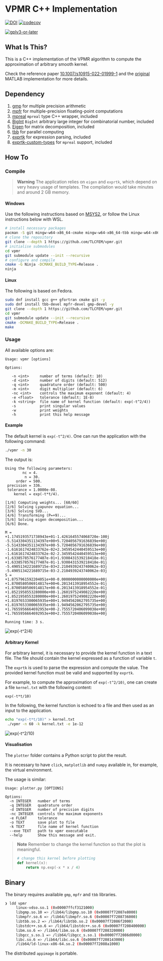 # VPMR C++ Implementation

[![DOI](https://zenodo.org/badge/DOI/10.5281/zenodo.7770193.svg)](https://doi.org/10.5281/zenodo.7770193)
[![codecov](https://codecov.io/gh/TLCFEM/vpmr/branch/master/graph/badge.svg?token=9QE6SQC3ZG)](https://codecov.io/gh/TLCFEM/vpmr)

[![gplv3-or-later](https://www.gnu.org/graphics/gplv3-or-later.svg)](https://www.gnu.org/licenses/gpl-3.0.en.html)

## What Is This?

This is a C++ implementation of the VPMR algorithm to compute the approximation of arbitrary smooth kernel.

Check the reference paper [10.1007/s10915-022-01999-1](https://doi.org/10.1007/s10915-022-01999-1) and
the [original](https://github.com/ZXGao97/VPMR) MATLAB implementation for more details.

## Dependency

1. [gmp](https://gmplib.org/) for multiple precision arithmetic
2. [mpfr](https://www.mpfr.org/) for multiple-precision floating-point computations
3. [mpreal](http://www.holoborodko.com/pavel/mpfr/) `mpreal` type C++ wrapper, included
4. [BigInt](https://github.com/faheel/BigInt) `BigInt` arbitrary large integer for combinatorial number, included
5. [Eigen](https://eigen.tuxfamily.org/) for matrix decomposition, included
6. [tbb](https://github.com/oneapi-src/oneTBB) for parallel computing
7. [exprtk](https://github.com/ArashPartow/exprtk.git) for expression parsing, included
8. [exprtk-custom-types](https://github.com/ArashPartow/exprtk-custom-types.git) for `mpreal` support, included

## How To

### Compile

> **Warning**
> The application relies on `eigen` and `exprtk`, which depend on very heavy usage of templates.
> The compilation would take minutes and around 2 GB memory.

#### Windows

Use the following instructions based on [MSYS2](https://www.msys2.org/), or follow the Linux instructions below with
WSL.

```bash
# install necessary packages
pacman -S git mingw-w64-x86_64-cmake mingw-w64-x86_64-tbb mingw-w64-x86_64-gcc mingw-w64-x86_64-ninja mingw-w64-x86_64-gmp mingw-w64-x86_64-mpfr
# clone the repository
git clone --depth 1 https://github.com/TLCFEM/vpmr.git
# initialise submodules
cd vpmr
git submodule update --init --recursive
# configure and compile
cmake -G Ninja -DCMAKE_BUILD_TYPE=Release .
ninja
```

#### Linux

The following is based on Fedora.

```bash
sudo dnf install gcc g++ gfortran cmake git -y
sudo dnf install tbb-devel mpfr-devel gmp-devel -y
git clone --depth 1 https://github.com/TLCFEM/vpmr.git
cd vpmr
git submodule update --init --recursive
cmake -DCMAKE_BUILD_TYPE=Release .
make
```

### Usage

All available options are:

```text
Usage: vpmr [options]

Options:

   -n <int>     number of terms (default: 10)
   -d <int>     number of digits (default: 512)
   -q <int>     quadrature order (default: 500)
   -m <int>     digit multiplier (default: 6)
   -nc <int>    controls the maximum exponent (default: 4)
   -e <float>   tolerance (default: 1E-8)
   -k <string>  file name of kernel function (default: exp(-t^2/4))
   -s           print singular values
   -w           print weights
   -h           print this help message
```

#### Example

The default kernel is `exp(-t^2/4)`. One can run the application with the following command:

```bash
./vpmr -n 30
```

The output is:

```text
Using the following parameters:
        nc = 4.
         n = 30.
     order = 500.
 precision = 336.
 tolerance = 1.0000e-08.
    kernel = exp(-t*t/4).

[1/6] Computing weights... [60/60]
[2/6] Solving Lyapunov equation...
[3/6] Solving SVD...
[4/6] Transforming (P=+9)...
[5/6] Solving eigen decomposition...
[6/6] Done.

M = 
+1.1745193571738943e+01-1.4261645574068720e-100j
-5.5143304351134397e+00+5.7204056791636839e+00j
-5.5143304351134397e+00-5.7204056791636839e+00j
-1.6161617424833762e-02+2.3459542440459513e+00j
-1.6161617424833762e-02-2.3459542440459513e+00j
+1.6338578576177487e-01+1.9308431539218418e-01j
+1.6338578576177487e-01-1.9308431539218418e-01j
-5.4905134221689715e-03+2.2104939243740062e-03j
-5.4905134221689715e-03-2.2104939243740062e-03j
S = 
+1.8757961592204051e+00-0.0000000000000000e+00j
+1.8700580506914817e+00+6.2013413918954552e-01j
+1.8700580506914817e+00-6.2013413918954552e-01j
+1.8521958553280000e+00-1.2601975249082220e+00j
+1.8521958553280000e+00+1.2601975249082220e+00j
+1.8197653300065935e+00+1.9494562062795735e+00j
+1.8197653300065935e+00-1.9494562062795735e+00j
+1.7655956664692953e+00-2.7555720406099038e+00j
+1.7655956664692953e+00+2.7555720406099038e+00j

Running time: 3 s.
```

![exp(-t^2/4)](example.png)

#### Arbitrary Kernel

For arbitrary kernel, it is necessary to provide the kernel function in a text file.
The file should contain the kernel expressed as a function of variable `t`.

The `exprtk` is used to parse the expression and compute the value.
The provided kernel function must be valid and supported by `exprtk`.

For example, to compute the approximation of `exp(-t^2/10)`, one can create a file `kernel.txt` with the following
content:

```text
exp(-t*t/10)
```

In the following, the kernel function is echoed to a file and then used as an input to the application.

```bash
echo "exp(-t*t/10)" > kernel.txt
 ./vpmr -n 60 -k kernel.txt -e 1e-12
```

![exp(-t^2/10)](arbitrary.png)

#### Visualisation

The `plotter` folder contains a Python script to plot the result.

It is necessary to have `click`, `matplotlib` and `numpy` available in, for example, the virtual environment.

The usage is similar:

```text
Usage: plotter.py [OPTIONS]

Options:
  -n INTEGER   number of terms
  -q INTEGER   quadrature order
  -d INTEGER   number of precision digits
  -nc INTEGER  controls the maximum exponents
  -e FLOAT     tolerance
  -o TEXT      save plot to file
  -k TEXT      file name of kernel function
  --exe TEXT   path to vpmr executable
  --help       Show this message and exit.
```

> **Note**
> Remember to change the kernel function so that the plot is meaningful.
> ```python
> # change this kernel before plotting
> def kernel(x):
>     return np.exp(-x * x / 4)
> ```

## Binary

The binary requires available `gmp`, `mpfr` and `tbb` libraries.

```bash
❯ ldd vpmr
     linux-vdso.so.1 (0x00007ffcf3121000)
     libgmp.so.10 => /lib64/libgmp.so.10 (0x00007f72087e8000)
     libmpfr.so.6 => /lib64/libmpfr.so.6 (0x00007f7208736000)
     libtbb.so.2 => /lib64/libtbb.so.2 (0x00007f72086f2000)
     libstdc++.so.6 => /lib64/libstdc++.so.6 (0x00007f7208400000)
     libm.so.6 => /lib64/libm.so.6 (0x00007f7208320000)
     libgcc_s.so.1 => /lib64/libgcc_s.so.1 (0x00007f72086d0000)
     libc.so.6 => /lib64/libc.so.6 (0x00007f7208143000)
     /lib64/ld-linux-x86-64.so.2 (0x00007f72088a1000)
```

The distributed `appimage` is portable.
